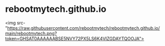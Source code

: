 # rebootmytech.github.io
<img src-"https://raw.githubusercontent.com/rebootmytech/rebootmytech.github.io/main/rebootmytech.png?token=GHSAT0AAAAAABSE5NVY72PX5LS6K4VIZGDAYTQOOJA">
